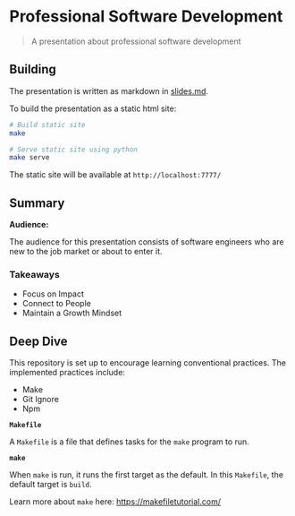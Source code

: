 # Professional Software Development

> A presentation about professional software development

## Building

The presentation is written as markdown in [slides.md](slides.md).

To build the presentation as a static html site:

```sh
# Build static site
make

# Serve static site using python
make serve
```

The static site will be available at `http://localhost:7777/`

## Summary

**Audience:**

The audience for this presentation consists of software engineers who are new to the job market or about to enter it.

### Takeaways

- Focus on Impact
- Connect to People
- Maintain a Growth Mindset

## Deep Dive

This repository is set up to encourage learning conventional practices.
The implemented practices include:

- Make
- Git Ignore
- Npm

**`Makefile`**

A `Makefile` is a file that defines tasks for the `make` program to run.

**`make`**

When `make` is run, it runs the first target as the default. In this `Makefile`, the default target is `build`.

Learn more about `make` here: https://makefiletutorial.com/

